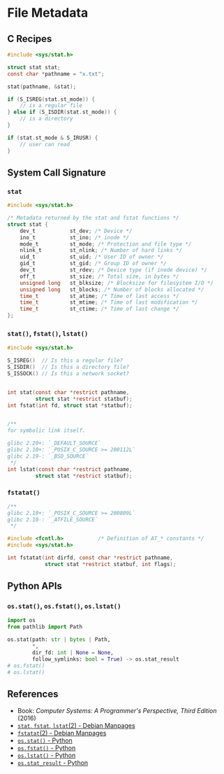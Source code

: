 # File Metadata

## C Recipes

```c
#include <sys/stat.h>

struct stat stat;
const char *pathname = "x.txt";

stat(pathname, &stat);

if (S_ISREG(stat.st_mode)) {
    // is a regular file
} else if (S_ISDIR(stat.st_mode)) {
    // is a directory
}

if (stat.st_mode & S_IRUSR) {
    // user can read
}
```

## System Call Signature

### `stat`

```c
#include <sys/stat.h>

/* Metadata returned by the stat and fstat functions */
struct stat {
    dev_t           st_dev; /* Device */
    ino_t           st_ino; /* inode */
    mode_t          st_mode; /* Protection and file type */
    nlink_t         st_nlink; /* Number of hard links */
    uid_t           st_uid; /* User ID of owner */
    gid_t           st_gid; /* Group ID of owner */
    dev_t           st_rdev; /* Device type (if inode device) */
    off_t           st_size; /* Total size, in bytes */
    unsigned long   st_blksize; /* Blocksize for filesystem I/O */
    unsigned long   st_blocks; /* Number of blocks allocated */
    time_t          st_atime; /* Time of last access */
    time_t          st_mtime; /* Time of last modification */
    time_t          st_ctime; /* Time of last change */
};
```

### `stat()`, `fstat()`, `lstat()`

```c
#include <sys/stat.h>

S_ISREG()  // Is this a regular file?
S_ISDIR()  // Is this a directory file?
S_ISSOCK() // Is this a network socket?


int stat(const char *restrict pathname,
         struct stat *restrict statbuf);
int fstat(int fd, struct stat *statbuf);


/**
for symbolic link itself.

glibc 2.20+: `_DEFAULT_SOURCE`
glibc 2.10+: `_POSIX_C_SOURCE >= 200112L`
glibc 2.19-: `_BSD_SOURCE`
 */
int lstat(const char *restrict pathname,
         struct stat *restrict statbuf);
```

### `fstatat()`

```c
/**
glibc 2.10+: `_POSIX_C_SOURCE >= 200809L`
glibc 2.10-: `_ATFILE_SOURCE`
 */

#include <fcntl.h>           /* Definition of AT_* constants */
#include <sys/stat.h>

int fstatat(int dirfd, const char *restrict pathname,
            struct stat *restrict statbuf, int flags);
```

## Python APIs

### `os.stat()`, `os.fstat()`, `os.lstat()`

```python
import os
from pathlib import Path

os.stat(path: str | bytes | Path,
        *,
        dir_fd: int | None = None,
        follow_symlinks: bool = True) -> os.stat_result
# os.fstat()
# os.lstat()
```

## References

- Book: *Computer Systems: A Programmer's Perspective, Third Edition* (2016)
- [`stat`, `fstat`, `lstat`(2) - Debian Manpages](https://manpages.debian.org/bookworm/manpages-dev/stat.2.en.html)
- [`fstatat`(2) - Debian Manpages](https://manpages.debian.org/bookworm/manpages-dev/fstatat.2.en.html)
- [`os.stat()` - Python](https://docs.python.org/3/library/os.html#os.stat)
- [`os.fstat()` - Python](https://docs.python.org/3/library/os.html#os.fstat)
- [`os.lstat()` - Python](https://docs.python.org/3/library/os.html#os.lstat)
- [`os.stat_result` - Python](https://docs.python.org/3/library/os.html#os.stat_result)
